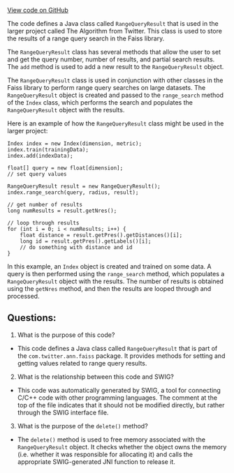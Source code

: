 [View code on GitHub](https://github.com/misbahsy/the-algorithm/ann/src/main/java/com/twitter/ann/faiss/swig/RangeQueryResult.java)

The code defines a Java class called `RangeQueryResult` that is used in the larger project called The Algorithm from Twitter. This class is used to store the results of a range query search in the Faiss library. 

The `RangeQueryResult` class has several methods that allow the user to set and get the query number, number of results, and partial search results. The `add` method is used to add a new result to the `RangeQueryResult` object. 

The `RangeQueryResult` class is used in conjunction with other classes in the Faiss library to perform range query searches on large datasets. The `RangeQueryResult` object is created and passed to the `range_search` method of the `Index` class, which performs the search and populates the `RangeQueryResult` object with the results. 

Here is an example of how the `RangeQueryResult` class might be used in the larger project:

```
Index index = new Index(dimension, metric);
index.train(trainingData);
index.add(indexData);

float[] query = new float[dimension];
// set query values

RangeQueryResult result = new RangeQueryResult();
index.range_search(query, radius, result);

// get number of results
long numResults = result.getNres();

// loop through results
for (int i = 0; i < numResults; i++) {
    float distance = result.getPres().getDistances()[i];
    long id = result.getPres().getLabels()[i];
    // do something with distance and id
}
```

In this example, an `Index` object is created and trained on some data. A query is then performed using the `range_search` method, which populates a `RangeQueryResult` object with the results. The number of results is obtained using the `getNres` method, and then the results are looped through and processed.
## Questions: 
 1. What is the purpose of this code?
- This code defines a Java class called `RangeQueryResult` that is part of the `com.twitter.ann.faiss` package. It provides methods for setting and getting values related to range query results.

2. What is the relationship between this code and SWIG?
- This code was automatically generated by SWIG, a tool for connecting C/C++ code with other programming languages. The comment at the top of the file indicates that it should not be modified directly, but rather through the SWIG interface file.

3. What is the purpose of the `delete()` method?
- The `delete()` method is used to free memory associated with the `RangeQueryResult` object. It checks whether the object owns the memory (i.e. whether it was responsible for allocating it) and calls the appropriate SWIG-generated JNI function to release it.